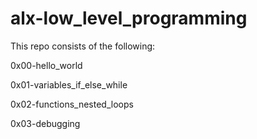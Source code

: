 # alx-low_level_programming

This repo consists of the following:


0x00-hello_world

0x01-variables_if_else_while

0x02-functions_nested_loops

0x03-debugging
